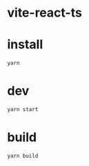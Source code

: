 # vite-react-ts
# install 
``` bash
yarn
```

# dev
``` bash
yarn start
```

# build
``` bash
yarn build
```
